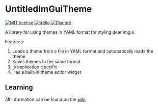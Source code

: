 # UntitledImGuiTheme
[![MIT license](https://img.shields.io/badge/License-MIT-blue.svg)](https://lbesson.mit-license.org/)
[![trello](https://img.shields.io/badge/Trello-UDE-blue])](https://trello.com/b/HmfuRY2K/untitleddesktop)
[![Discord](https://img.shields.io/discord/717037253292982315.svg?label=&logo=discord&logoColor=ffffff&color=7389D8&labelColor=6A7EC2)](https://discord.gg/4wgH8ZE)

A library for using themes in YAML format for styling dear imgui.

Features:
1. Loads a theme from a file in YAML format and automatically loads the theme
1. Saves themes to the same format
1. Is application-specific
1. Has a built-in theme editor widget

## Learning
All information can be found on the [wiki](https://github.com/MadLadSquad/UntitledImGuiTheme/wiki/Home).
